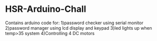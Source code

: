 # HSR-Arduino-Chall
Contains arduino code for:
1)password checker using serial monitor
2)password manager using lcd display and keypad
3)led lights up when temp>35 system
4)Controlling 4 DC motors
